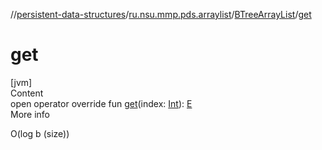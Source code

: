 //[persistent-data-structures](../../index.md)/[ru.nsu.mmp.pds.arraylist](../index.md)/[BTreeArrayList](index.md)/[get](get.md)



# get  
[jvm]  
Content  
open operator override fun [get](get.md)(index: [Int](https://kotlinlang.org/api/latest/jvm/stdlib/kotlin/-int/index.html)): [E](index.md)  
More info  


O(log b (size))

  



